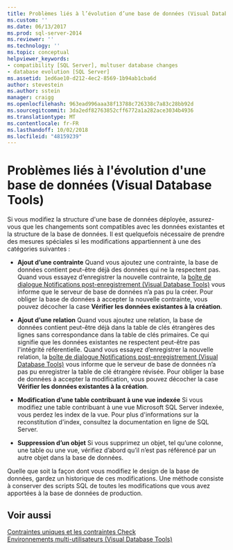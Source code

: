 ```yaml
---
title: Problèmes liés à l’évolution d’une base de données (Visual Database Tools) | Microsoft Docs
ms.custom: ''
ms.date: 06/13/2017
ms.prod: sql-server-2014
ms.reviewer: ''
ms.technology: ''
ms.topic: conceptual
helpviewer_keywords:
- compatibility [SQL Server], multuser database changes
- database evolution [SQL Server]
ms.assetid: 1ed6ae10-d212-4ec2-8569-1b94ab1cba6d
author: stevestein
ms.author: sstein
manager: craigg
ms.openlocfilehash: 963ead996aaa38f13788c726338c7a83c28bb92d
ms.sourcegitcommit: 3da2edf82763852cff6772a1a282ace3034b4936
ms.translationtype: MT
ms.contentlocale: fr-FR
ms.lasthandoff: 10/02/2018
ms.locfileid: "48159239"
---
```

# <a name="issues-of-database-evolution-visual-database-tools"></a>Problèmes liés à l'évolution d'une base de données (Visual Database Tools)
  Si vous modifiez la structure d'une base de données déployée, assurez-vous que les changements sont compatibles avec les données existantes et la structure de la base de données. Il est quelquefois nécessaire de prendre des mesures spéciales si les modifications appartiennent à une des catégories suivantes :  
  
-   **Ajout d’une contrainte** Quand vous ajoutez une contrainte, la base de données contient peut-être déjà des données qui ne la respectent pas. Quand vous essayez d’enregistrer la nouvelle contrainte, la [boîte de dialogue Notifications post-enregistrement &#40;Visual Database Tools&#41;](visual-database-tools.md) vous informe que le serveur de base de données n’a pas pu la créer. Pour obliger la base de données à accepter la nouvelle contrainte, vous pouvez décocher la case **Vérifier les données existantes à la création**.  
  
-   **Ajout d’une relation** Quand vous ajoutez une relation, la base de données contient peut-être déjà dans la table de clés étrangères des lignes sans correspondance dans la table de clés primaires. Ce qui signifie que les données existantes ne respectent peut-être pas l'intégrité référentielle. Quand vous essayez d’enregistrer la nouvelle relation, la [boîte de dialogue Notifications post-enregistrement &#40;Visual Database Tools&#41;](visual-database-tools.md) vous informe que le serveur de base de données n’a pas pu enregistrer la table de clé étrangère révisée. Pour obliger la base de données à accepter la modification, vous pouvez décocher la case **Vérifier les données existantes à la création**.  
  
-   **Modification d’une table contribuant à une vue indexée** Si vous modifiez une table contribuant à une vue Microsoft SQL Server indexée, vous perdez les index de la vue. Pour plus d'informations sur la reconstitution d'index, consultez la documentation en ligne de SQL Server.  
  
-   **Suppression d’un objet** Si vous supprimez un objet, tel qu’une colonne, une table ou une vue, vérifiez d’abord qu’il n’est pas référencé par un autre objet dans la base de données.  
  
 Quelle que soit la façon dont vous modifiez le design de la base de données, gardez un historique de ces modifications. Une méthode consiste à conserver des scripts SQL de toutes les modifications que vous avez apportées à la base de données de production.  
  
## <a name="see-also"></a>Voir aussi  
 [Contraintes uniques et les contraintes Check](../../relational-databases/tables/unique-constraints-and-check-constraints.md)   
 [Environnements multi-utilisateurs &#40;Visual Database Tools&#41;](multiuser-environments-visual-database-tools.md)  
  
  
